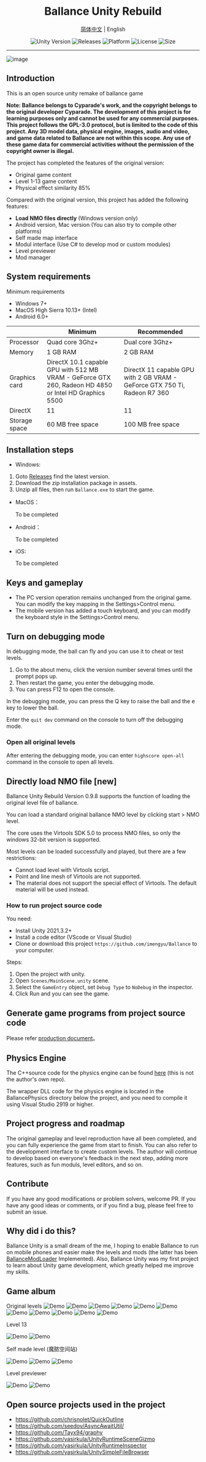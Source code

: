 # <center>Ballance Unity Rebuild</center>

<p align="center">
  <a href="README.CN.md">简体中文</a> | English
</p>
<p align="center">
  <a style="text-decoration:none">
    <img src="https://img.shields.io/badge/unity-2021.3.X-blue?style=flat-square" alt="Unity Version" />
  </a>
  <a style="text-decoration:none" href="https://github.com/imengyu/ballance/releases">
    <img src="https://img.shields.io/github/v/release/imengyu/ballance.svg?label=alpha&style=flat-square&color=yellow" alt="Releases" />
  </a>
  <a style="text-decoration:none">
    <img src="https://img.shields.io/badge/platform-Win%20%7C%20Mac%20%7C%20iOS%20%7C%20Android-orange?style=flat-square" alt="Platform" />
  </a>
  <a style="text-decoration:none">
    <img src="https://img.shields.io/badge/license-GPL--3.0-green?style=flat-square" alt="License" />
  </a>
  <a style="text-decoration:none">
    <img src="https://img.shields.io/github/repo-size/imengyu/ballance?style=flat-square" alt="Size" />
  </a>
</p>

---

![image](/Assets/System/Textures/splash_app.bmp)

## Introduction

This is an open source unity remake of ballance game

**Note: Ballance belongs to Cyparade's work, and the copyright belongs to the original developer Cyparade. The development of this project is for learning purposes only and cannot be used for any commercial purposes. This project follows the GPL-3.0 protocol, but is limited to the code of this project. Any 3D model data, physical engine, images, audio and video, and game data related to Ballance are not within this scope. Any use of these game data for commercial activities without the permission of the copyright owner is illegal.**

The project has completed the features of the original version:

* Original game content
* Level 1-13 game content
* Physical effect similarity 85%

Compared with the original version, this project has added the following features:

* **Load NMO files directly** (Windows version only)
* Android version, Mac version (You can also try to compile other platforms)
* Self made map interface
* Modul interface (Use C# to develop mod or custom modules)
* Level previewer
* Mod manager

## System requirements

Minimum requirements

* Windows 7+
* MacOS High Sierra 10.13+ (Intel)
* Android 6.0+

||Minimum|Recommended|
|---|---|---|
|Processor|Quad core 3Ghz+|Dual core 3Ghz+|
|Memory|1 GB RAM|2 GB RAM|
|Graphics card|DirectX 10.1 capable GPU with 512 MB VRAM - GeForce GTX 260, Radeon HD 4850 or Intel HD Graphics 5500|DirectX 11 capable GPU with 2 GB VRAM - GeForce GTX 750 Ti, Radeon R7 360|
|DirectX|11|11|
|Storage space|60 MB free space|100 MB free space|

## Installation steps

* Windows:

1. Goto [Releases](https://github.com/imengyu/Ballance/releases) find the latest version.
2. Download the zip installation package in assets.
3. Unzip all files, then run `Ballance.exe` to start the game.

* MacOS：

  To be completed

* Android：

  To be completed

* iOS:

  To be completed

## Keys and gameplay

* The PC version operation remains unchanged from the original game. You can modify the key mapping in the Settings>Control menu.
* The mobile version has added a touch keyboard, and you can modify the keyboard style in the Settings>Control menu.

## Turn on debugging mode

In debugging mode, the ball can fly and you can use it to cheat or test levels.

1. Go to the about menu, click the version number several times until the prompt pops up.
2. Then restart the game, you enter the debugging mode.
3. You can press F12 to open the console.

In the debugging mode, you can press the Q key to raise the ball and the e key to lower the ball.

Enter the `quit dev` command on the console to turn off the debugging mode.

### Open all original levels

After entering the debugging mode, you can enter `highscore open-all` command in the console to open all levels.

## Directly load NMO file [new]

Ballance Unity Rebuild Version 0.9.8 supports the function of loading the original level file of ballance.

You can load a standard original ballance NMO level by clicking start > NMO level.

The core uses the Virtools SDK 5.0 to process NMO files, so only the windows 32-bit version is supported.

Most levels can be loaded successfully and played, but there are a few restrictions:

* Cannot load level with Virtools script.
* Point and line mesh of Virtools are not supported.
* The material does not support the special effect of Virtools. The default material will be used instead.

### How to run project source code

You need:

* Install Unity 2021.3.2+
* Install a code editor (VScode or Visual Studio)
* Clone or download this project `https://github.com/imengyu/Ballance` to your computer.

Steps:

1. Open the project with unity.
2. Open `Scenes/MainScene.unity` scene.
3. Select the `GameEntry` object, set `Debug Type` to `NoDebug` in the inspector.
4. Click Run and you can see the game.

## Generate game programs from project source code

Please refer [production document](wiki/production.md)。

## Physics Engine

The C++source code for the physics engine can be found [here](https://github.com/nillerusr/source-physics) (this is not the author's own repo).

The wrapper DLL code for the physics engine is located in the BallancePhysics directory below the project, and you need to compile it using Visual Studio 2919 or higher.

## Project progress and roadmap

The original gameplay and level reproduction have all been completed, and you can fully experience the game from start to finish. You can also refer to the development interface to create custom levels. The author will continue to develop based on everyone's feedback in the next step, adding more features, such as fun moduls, level editors, and so on.

## Contribute

If you have any good modifications or problem solvers, welcome PR. If you have any good ideas or comments, or if you find a bug, please feel free to submit an issue.

## Why did i do this?

Ballance Unity is a small dream of the me, I hoping to enable Ballance to run on mobile phones and easier make the levels and mods (the latter has been [BallanceModLoader](https://github.com/Gamepiaynmo/BallanceModLoader) Implemented). Also, Ballance Unity was my first project to learn about Unity game development, which greatly helped me improve my skills.

## Game album

Original levels
![Demo](./DemoImages/11.jpg)
![Demo](./DemoImages/12.jpg)
![Demo](./DemoImages/13.jpg)
![Demo](./DemoImages/14.jpg)
![Demo](./DemoImages/18.jpg)
![Demo](./DemoImages/9.jpg)
![Demo](./DemoImages/6.jpg)
![Demo](./DemoImages/7.jpg)
![Demo](./DemoImages/15.jpg)
![Demo](./DemoImages/16.jpg)
![Demo](./DemoImages/17.jpg)

Level 13

![Demo](./DemoImages/9.gif)
![Demo](./DemoImages/10.png)

Self made level (魔脓空间站)

![Demo](./DemoImages/3.jpg)
![Demo](./DemoImages/4.jpg)
![Demo](./DemoImages/5.jpg)

Level previewer

![Demo](./DemoImages/1.jpg)
![Demo](./DemoImages/2.jpg)

## Open source projects used in the project

* https://github.com/chrisnolet/QuickOutline
* https://github.com/seedov/AsyncAwaitUtil/
* https://github.com/Tayx94/graphy
* https://github.com/yasirkula/UnityRuntimeSceneGizmo
* https://github.com/yasirkula/UnityRuntimeInspector
* https://github.com/yasirkula/UnitySimpleFileBrowser
